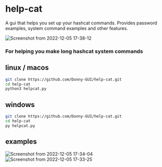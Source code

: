 # help-cat
A gui that helps you set up your hashcat commands. Provides password examples, system command examples and other features.

![Screenshot from 2022-12-05 17-38-12](https://user-images.githubusercontent.com/108424001/205787289-ade9f26a-d8c5-442a-8357-0cd6ab62e04d.png)


### For helping you make long hashcat system commands


## linux / macos

```bash
git clone https://github.com/Donny-GUI/help-cat.git
cd help-cat
python3 helpcat.py
```

## windows

```bash
git clone https://github.com/Donny-GUI/help-cat.git
cd help-cat
py helpcat.py
```

## examples

![Screenshot from 2022-12-05 17-34-04](https://user-images.githubusercontent.com/108424001/205786967-eb739016-2e14-4119-b367-778fc67216c5.png)
![Screenshot from 2022-12-05 17-33-25](https://user-images.githubusercontent.com/108424001/205786975-142ab028-a122-4541-9a85-5027effd5745.png)
